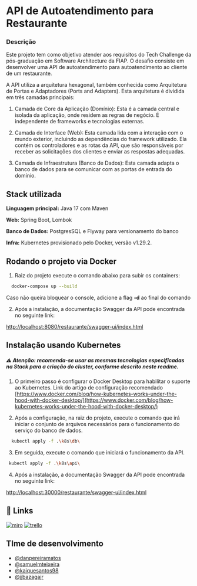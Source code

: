 # API de Autoatendimento para Restaurante
### Descrição
Este projeto tem como objetivo atender aos requisitos do Tech Challenge da pós-graduação em Software Architecture da FIAP. O desafio consiste em desenvolver uma API de autoatendimento para autoatendimento ao cliente de um restaurante.

A API utiliza a arquitetura hexagonal, também conhecida como Arquitetura de Portas e Adaptadores (Ports and Adapters). Esta arquitetura é dividida em três camadas principais:

1. Camada de Core da Aplicação (Domínio): Esta é a camada central e isolada da aplicação, onde residem as regras de negócio. É independente de frameworks e tecnologias externas.

2. Camada de Interface (Web): Esta camada lida com a interação com o mundo exterior, incluindo as dependências do framework utilizado. Ela contém os controladores e as rotas da API, que são responsáveis por receber as solicitações dos clientes e enviar as respostas adequadas.

3. Camada de Infraestrutura (Banco de Dados): Esta camada adapta o banco de dados para se comunicar com as portas de entrada do domínio.
## Stack utilizada

**Linguagem principal:** Java 17 com Maven

**Web:** Spring Boot, Lombok

**Banco de Dados:** PostgresSQL e Flyway para versionamento do banco

**Infra:** Kubernetes provisionado pelo Docker, versão v1.29.2.

## Rodando o projeto via Docker

1. Raiz do projeto execute o comando abaixo para subir os containers:

```bash
  docker-compose up --build
```
Caso não queira bloquear o console, adicione a flag **-d** ao final do comando

2. Após a instalação, a documentação Swagger da API pode encontrada no seguinte link:

[http://localhost:8080/restaurante/swagger-ui/index.html](http://localhost:8080/restaurante/swagger-ui/index.html)


## Instalação usando Kubernetes

##### ⚠️ Atenção: recomenda-se usar as mesmas tecnologias especificadas na Stack para a criação do cluster, conforme descrito neste readme.

1. O primeiro passo é configurar o Docker Desktop para habilitar o suporte ao Kubernetes. Link do artigo de configuração recomendado [https://www.docker.com/blog/how-kubernetes-works-under-the-hood-with-docker-desktop/](https://www.docker.com/blog/how-kubernetes-works-under-the-hood-with-docker-desktop/)


2. Após a configuração, na raiz do projeto, execute o comando que irá iniciar o conjunto de arquivos necessários para o funcionamento do serviço do banco de dados.
```bash
  kubectl apply -f .\k8s\db\
```

3. Em seguida, execute o comando que iniciará o funcionamento da API.
```bash
 kubectl apply -f .\k8s\api\ 
```

4. Após a instalação, a documentação Swagger da API pode encontrada no seguinte link:

[http://localhost:30000/restaurante/swagger-ui/index.html](http://localhost:30000/restaurante/swagger-ui/index.html)


## 🔗 Links

 [![miro](https://img.shields.io/badge/Miro-050038.svg?style=for-the-badge&logo=Miro&logoColor=white)](https://miro.com/app/board/uXjVKM_0wdE=/?share_link_id=239546560997)
[![trello](https://img.shields.io/badge/Trello-0052CC.svg?style=for-the-badge&logo=Trello&logoColor=white)](https://trello.com/b/66MzITVs/techchalleng-desafio-restaurante)
## TIme de desenvolvimento

- [@danpereiramatos](https://www.github.com/danpereiramatos)
- [@samuelmteixeira](https://www.github.com/samuelmteixeira)
- [@kaiquesantos98](https://www.github.com/KaiqueSantos98)
- [@jjbazagajr](https://www.github.com/jjbazagajr)